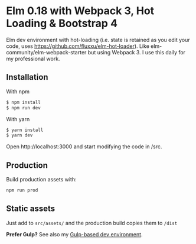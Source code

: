 # Elm 0.18 with Webpack 3, Hot Loading & Bootstrap 4

Elm dev environment with hot-loading (i.e. state is retained as you edit your code, uses https://github.com/fluxxu/elm-hot-loader). Like elm-community/elm-webpack-starter but using Webpack 3. I use this daily for my professional work.

## Installation

With npm

```sh
$ npm install
$ npm run dev
```

With yarn
```sh
$ yarn install
$ yarn dev
 ```

Open http://localhost:3000 and start modifying the code in /src.

## Production

Build production assets with:

```sh
npm run prod
```

## Static assets

Just add to `src/assets/` and the production build copies them to `/dist`

**Prefer Gulp?** See also my [Gulp-based dev environment](https://github.com/simonh1000/elm-fullstack-starter).
